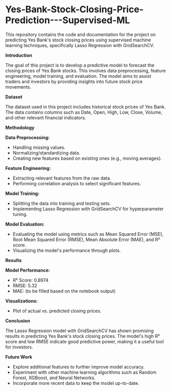 # Yes-Bank-Stock-Closing-Price-Prediction---Supervised-ML

This repository contains the code and documentation for the project on predicting Yes Bank's stock closing prices using supervised machine learning techniques, specifically Lasso Regression with GridSearchCV.

**Introduction**

The goal of this project is to develop a predictive model to forecast the closing prices of Yes Bank stocks. This involves data preprocessing, feature engineering, model training, and evaluation. The model aims to assist traders and investors by providing insights into future stock price movements.

**Dataset**

The dataset used in this project includes historical stock prices of Yes Bank. The data contains columns such as Date, Open, High, Low, Close, Volume, and other relevant financial indicators.

**Methodology**

**Data Preprocessing:**

- Handling missing values.
- Normalizing/standardizing data.
- Creating new features based on existing ones (e.g., moving averages).

**Feature Engineering:**

- Extracting relevant features from the raw data.
- Performing correlation analysis to select significant features.

**Model Training:**

- Splitting the data into training and testing sets.
- Implementing Lasso Regression with GridSearchCV for hyperparameter tuning.

**Model Evaluation:**

- Evaluating the model using metrics such as Mean Squared Error (MSE), Root Mean Squared Error (RMSE), Mean Absolute Error (MAE), and R² score.
- Visualizing the model's performance through plots.

**Results**

**Model Performance:**

- R² Score: 0.8974
- RMSE: 5.32
- MAE: (to be filled based on the notebook output)

**Visualizations:**

- Plot of actual vs. predicted closing prices.

**Conclusion**

The Lasso Regression model with GridSearchCV has shown promising results in predicting Yes Bank's stock closing prices. The model's high R² score and low RMSE indicate good predictive power, making it a useful tool for investors.

**Future Work**

- Explore additional features to further improve model accuracy.
- Experiment with other machine learning algorithms such as Random Forest, XGBoost, and Neural Networks.
- Incorporate more recent data to keep the model up-to-date.
